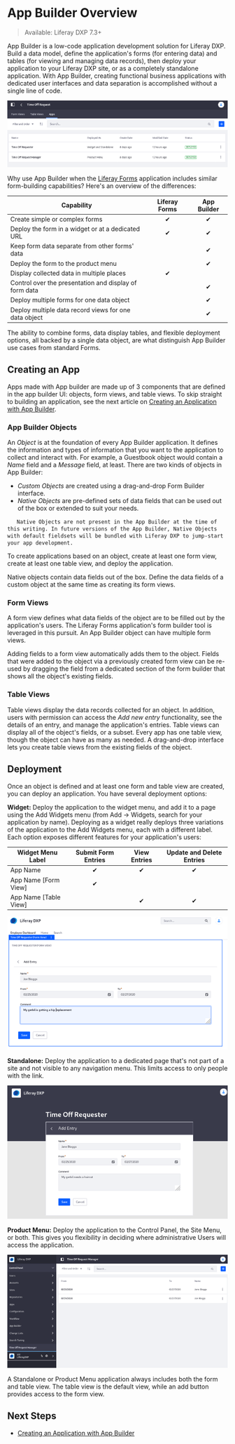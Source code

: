 # App Builder Overview

> Available: Liferay DXP 7.3+

App Builder is a low-code application development solution for Liferay DXP. Build a data model, define the application's forms (for entering data) and tables (for viewing and managing data records), then deploy your application to your Liferay DXP site, or as a completely standalone application. With App Builder, creating functional business applications with dedicated user interfaces and data separation is accomplished without a single line of code.

![Two separate applications are deployed for this App Builder object.](./app-builder-overview/images/01.png)

Why use App Builder when the [Liferay Forms](../../process-automation/forms/user-guide/introduction-to-forms.md) application includes similar form-building capabilities? Here's an overview of the differences:

| Capability | Liferay Forms | App Builder |
|------------|:-------------:|:-----------:|
| Create simple or complex forms | &#10004; | &#10004; |
| Deploy the form in a widget or at a dedicated URL | &#10004; | &#10004; |
| Keep form data separate from other forms' data |  | &#10004; |
| Deploy the form to the product menu |     |      &#10004;   |
| Display collected data in multiple places |     &#10004;   |         |
| Control over the presentation and display of form data |        |      &#10004;   |
| Deploy multiple forms for one data object |        |      &#10004;   |
| Deploy multiple data record views for one data object |        |      &#10004;   |

The ability to combine forms, data display tables, and flexible deployment options, all backed by a single data object, are what distinguish App Builder use cases from standard Forms.

## Creating an App

Apps made with App builder are made up of 3 components that are defined in the app builder UI: objects, form views, and table views. To skip straight to building an application, see the next article on [Creating an Application with App Builder](./creating-an-application-with-app-builder.md).

### App Builder Objects

An _Object_ is at the foundation of every App Builder application. It defines the information and types of information that you want to the application to collect and interact with. For example, a Guestbook object would contain a _Name_ field and a _Message_ field, at least. There are two kinds of objects in App Builder:

* _Custom Objects_ are created using a drag-and-drop Form Builder interface.
* _Native Objects_ are pre-defined sets of data fields that can be used out of the box or extended to suit your needs.

```note::
   Native Objects are not present in the App Builder at the time of this writing. In future versions of the App Builder, Native Objects with default fieldsets will be bundled with Liferay DXP to jump-start your app development.
```

To create applications based on an object, create at least one form view, create at least one table view, and deploy the application.

Native objects contain data fields out of the box. Define the data fields of a custom object at the same time as creating its form views.

### Form Views

A form view defines what data fields of the object are to be filled out by the application's users. The Liferay Forms application's form builder tool is leveraged in this pursuit. An App Builder object can have multiple form views.

Adding fields to a form view automatically adds them to the object. Fields that were added to the object via a previously created form view can be re-used by dragging the field from a dedicated section of the form builder that shows all the object's existing fields.

### Table Views

Table views display the data records collected for an object. In addition, users with permission can access the _Add new entry_ functionality, see the details of an entry, and manage the application's entries. Table views can display all of the object's fields, or a subset. Every app has one table view, though the object can have as many as needed. A drag-and-drop interface lets you create table views from the existing fields of the object.

## Deployment

Once an object is defined and at least one form and table view are created, you can deploy an application. You have several deployment options:

**Widget:** Deploy the application to the widget menu, and add it to a page using the Add Widgets menu (from Add &rarr; Widgets, search for your application by name). Deploying as a widget really deploys three variations of the application to the Add Widgets menu, each with a different label. Each option exposes different features for your application's users:

| Widget Menu Label     | Submit Form Entries | View Entries | Update and Delete Entries |
|-----------------------|:-----------:|:------------:|:----------------:|
| App Name              |     &#10004;   |      &#10004;   |      &#10004;       |
| App Name [Form View]  |     &#10004;   |         |          |
| App Name [Table View] |        |      &#10004;   |      &#10004;       |

![App Builder widgets are placed on Liferay DXP pages.](./app-builder-overview/images/02.png)

**Standalone:** Deploy the application to a dedicated page that's not part of a site and not visible to any navigation menu. This limits access to only people with the link.

![Standalone App Builder applications are accessible only by direct link](./app-builder-overview/images/03.png)

**Product Menu:** Deploy the application to the Control Panel, the Site Menu, or both. This gives you flexibility in deciding where administrative Users will access the application.

![App Builder applications can be added to the Product Menu.](./app-builder-overview/images/04.png)

A Standalone or Product Menu application always includes both the form and table view. The table view is the default view, while an add button provides access to the form view.

## Next Steps

* [Creating an Application with App Builder](./creating-an-application-with-app-builder.md)
